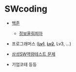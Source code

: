 # SWcoding

- [백준](https://github.com/vvvvvoin/SWcoding/tree/master/src/baekJoonSW)
  - [정보올림피아](https://github.com/vvvvvoin/SWcoding/tree/master/src/baekJoonSW/koi)
- 프로그래머스 ([~~Lv1~~](https://github.com/vvvvvoin/SWcoding/tree/master/src/programers), [~~Lv2~~](https://github.com/vvvvvoin/SWcoding/tree/master/src/programers_Lv2), Lv3, ...)
- [삼성SW역량테스트 문제](https://github.com/vvvvvoin/SWcoding/tree/master/src/samsamg)

- 기업코테 등등